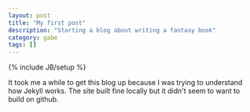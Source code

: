 ```yaml
---
layout: post
title: "My first post"
description: "Starting a blog about writing a fantasy book"
category: gabe
tags: []
---
```

{% include JB/setup %}

It took me a while to get this blog up because I was trying to understand how Jekyll works.
The site built fine locally but it didn't seem to want to build on github. 

